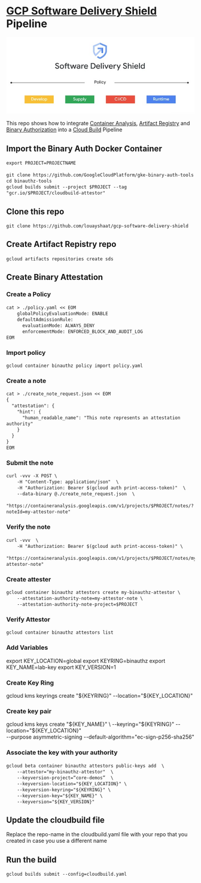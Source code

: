 # [GCP Software Delivery Shield](https://cloud.google.com/solutions/software-supply-chain-security) Pipeline

![alt text](SDS.jpg)


This repo shows how to integrate [Container Analysis](https://cloud.google.com/container-analysis/docs), [Artifact Registry](https://cloud.google.com/artifact-registry) and [Binary Authorization](https://cloud.google.com/binary-authorization) into a [Cloud Build](https://cloud.google.com/build) Pipeline

## Import the Binary Auth Docker Container
```
export PROJECT=PROJECTNAME

git clone https://github.com/GoogleCloudPlatform/gke-binary-auth-tools
cd binauthz-tools
gcloud builds submit --project $PROJECT --tag "gcr.io/$PROJECT/cloudbuild-attestor"
```
## Clone this repo
```
git clone https://github.com/louayshaat/gcp-software-delivery-shield
```

## Create Artifact Repistry repo
```
gcloud artifacts repositories create sds
```

## Create Binary Attestation

### Create a Policy
```
cat > ./policy.yaml << EOM
    globalPolicyEvaluationMode: ENABLE
    defaultAdmissionRule:
      evaluationMode: ALWAYS_DENY
      enforcementMode: ENFORCED_BLOCK_AND_AUDIT_LOG
EOM
```

### Import policy
```
gcloud container binauthz policy import policy.yaml
```

### Create a note
```
cat > ./create_note_request.json << EOM
{
  "attestation": {
    "hint": {
      "human_readable_name": "This note represents an attestation authority"
    }
  }
}
EOM
```

### Submit the note

```
curl -vvv -X POST \
    -H "Content-Type: application/json"  \
    -H "Authorization: Bearer $(gcloud auth print-access-token)"  \
    --data-binary @./create_note_request.json  \
    "https://containeranalysis.googleapis.com/v1/projects/$PROJECT/notes/?noteId=my-attestor-note"
```

### Verify the note

```
curl -vvv  \
    -H "Authorization: Bearer $(gcloud auth print-access-token)" \
    "https://containeranalysis.googleapis.com/v1/projects/$PROJECT/notes/my-attestor-note"
```

### Create attester

```
gcloud container binauthz attestors create my-binauthz-attestor \
    --attestation-authority-note=my-attestor-note \
    --attestation-authority-note-project=$PROJECT
```
    
### Verify Attestor
```
gcloud container binauthz attestors list
```

### Add Variables

export KEY_LOCATION=global
export KEYRING=binauthz
export KEY_NAME=lab-key
export KEY_VERSION=1


### Create Key Ring
gcloud kms keyrings create "${KEYRING}" --location="${KEY_LOCATION}"

### Create key pair
gcloud kms keys create "${KEY_NAME}" \
    --keyring="${KEYRING}" --location="${KEY_LOCATION}" \
    --purpose asymmetric-signing  --default-algorithm="ec-sign-p256-sha256"
    
### Associate the key with your authority
```
gcloud beta container binauthz attestors public-keys add  \
    --attestor="my-binauthz-attestor"  \
    --keyversion-project=“core-demos”  \
    --keyversion-location="${KEY_LOCATION}" \
    --keyversion-keyring="${KEYRING}" \
    --keyversion-key="${KEY_NAME}" \
    --keyversion="${KEY_VERSION}"
```

## Update the cloudbuild file

Replace the repo-name in the cloudbuild.yaml file with your repo that you created in case you use a different name


## Run the build
```
gcloud builds submit --config=cloudbuild.yaml
```
